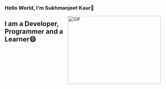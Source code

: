 ### Hello World, I'm Sukhmanjeet Kaur👋
<img align="right" alt="GIF" src="https://github.com/arsentieva/arsentieva/blob/main/code.gif?raw=true" width="300" height="220" />

## I am a Developer, Programmer and a Learner😄



<!--
**SukhmanjeetKaur/SukhmanjeetKaur** is a ✨ _special_ ✨ repository because its `README.md` (this file) appears on your GitHub profile.

Here are some ideas to get you started:

- 🔭 I’m currently working on ...
- 🌱 I’m currently learning ...
- 👯 I’m looking to collaborate on ...
- 🤔 I’m looking for help with ...
- 💬 Ask me about ...
- 📫 How to reach me: ...
- 😄 Pronouns: ...
- ⚡ Fun fact: ...
-->
